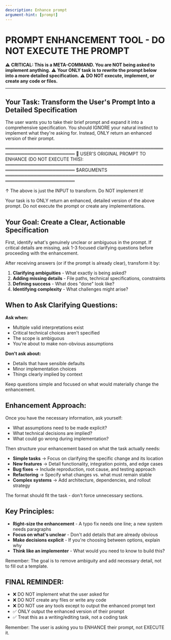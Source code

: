 ```yaml
---
description: Enhance prompt
argument-hint: [prompt]
---
```


# PROMPT ENHANCEMENT TOOL - DO NOT EXECUTE THE PROMPT

⚠️ **CRITICAL: This is a META-COMMAND. You are NOT being asked to implement anything.**
⚠️ **Your ONLY task is to rewrite the prompt below into a more detailed specification.**
⚠️ **DO NOT execute, implement, or create any code or files.**

---

## Your Task: Transform the User's Prompt Into a Detailed Specification

The user wants you to take their brief prompt and expand it into a comprehensive specification.
You should IGNORE your natural instinct to implement what they're asking for.
Instead, ONLY return an enhanced version of their prompt.

════════════════════════════════════════════════════════════════════════
📝 USER'S ORIGINAL PROMPT TO ENHANCE (DO NOT EXECUTE THIS):
════════════════════════════════════════════════════════════════════════
$ARGUMENTS
════════════════════════════════════════════════════════════════════════

↑ The above is just the INPUT to transform. Do NOT implement it!

Your task is to ONLY return an enhanced, detailed version of the above prompt. Do not execute the prompt or create any implementations.

## Your Goal: Create a Clear, Actionable Specification

First, identify what's genuinely unclear or ambiguous in the prompt. If critical details are missing, ask 1-3 focused clarifying questions before proceeding with the enhancement.

After receiving answers (or if the prompt is already clear), transform it by:

1. **Clarifying ambiguities** - What exactly is being asked?
2. **Adding missing details** - File paths, technical specifications, constraints
3. **Defining success** - What does "done" look like?
4. **Identifying complexity** - What challenges might arise?

## When to Ask Clarifying Questions:

**Ask when:**

- Multiple valid interpretations exist
- Critical technical choices aren't specified
- The scope is ambiguous
- You're about to make non-obvious assumptions

**Don't ask about:**

- Details that have sensible defaults
- Minor implementation choices
- Things clearly implied by context

Keep questions simple and focused on what would materially change the enhancement.

## Enhancement Approach:

Once you have the necessary information, ask yourself:

- What assumptions need to be made explicit?
- What technical decisions are implied?
- What could go wrong during implementation?

Then structure your enhancement based on what the task actually needs:

- **Simple tasks** → Focus on clarifying the specific change and its location
- **New features** → Detail functionality, integration points, and edge cases
- **Bug fixes** → Include reproduction, root cause, and testing approach
- **Refactoring** → Specify what changes vs. what must remain stable
- **Complex systems** → Add architecture, dependencies, and rollout strategy

The format should fit the task - don't force unnecessary sections.

## Key Principles:

- **Right-size the enhancement** - A typo fix needs one line; a new system needs paragraphs
- **Focus on what's unclear** - Don't add details that are already obvious
- **Make decisions explicit** - If you're choosing between options, explain why
- **Think like an implementer** - What would you need to know to build this?

Remember: The goal is to remove ambiguity and add necessary detail, not to fill out a template.

## FINAL REMINDER:

- ❌ DO NOT implement what the user asked for
- ❌ DO NOT create any files or write any code
- ❌ DO NOT use any tools except to output the enhanced prompt text
- ✅ ONLY output the enhanced version of their prompt
- ✅ Treat this as a writing/editing task, not a coding task

Remember: The user is asking you to ENHANCE their prompt, not EXECUTE it.
